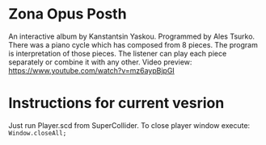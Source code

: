 # Zona Opus Posth
An interactive album by Kanstantsin Yaskou. Programmed by Ales Tsurko. There was a piano cycle which has composed from 8 pieces. The program is interpretation of those pieces. The listener can play each piece separately or combine it with any other.
Video preview: https://www.youtube.com/watch?v=mz6aypBjpGI

# Instructions for current vesrion
Just run Player.scd from SuperCollider.
To close player window execute:
`Window.closeAll;`
